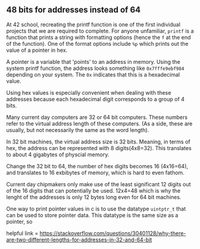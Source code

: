 ## 48 bits for addresses instead of 64
At 42 school, recreating the printf function is one of the first individual projects that we are required to complete. For anyone unfamiliar, `printf` is a function that prints a string with formatting options (hence the `f` at the end of the function). One of the format options include `%p` which prints out the value of a pointer in hex. 

A pointer is a variable that 'points' to an address in memory. Using the system printf function, the address looks something like `0x7fffe9ebf984` depending on your system. The `0x` indicates that this is a hexadecimal value. 

Using hex values is especially convenient when dealing with these addresses because each hexadecimal digit corresponds to a group of 4 bits. 

Many current day computers are 32 or 64 bit computers. These numbers refer to the virtual address length of these computers. (As a side, these are usually, but not necessarily the same as the word length).

In 32 bit machines, the virtual address size is 32 bits. Meaning, in terms of hex, the address can be represented with 8 digits(4x8=32). This translates to about 4 gigabytes of physcial memory.

Change the 32 bit to 64, the number of hex digits becomes 16 (4x16=64), and translates to 16 exbibytes of memory, which is hard to even fathom.

Current day chipmakers only make use of the least significant 12 digits out of the 16 digits that can potentially be used. 12x4=48 which is why the lenght of the addresses is only 12 bytes long even for 64 bit machines.

One way to print pointer values in c is to use the datatype `uintptr_t` that can be used to store pointer data. This datatype is the same size as a pointer, so 

helpful link = https://stackoverflow.com/questions/30401128/why-there-are-two-different-lengths-for-addresses-in-32-and-64-bit
